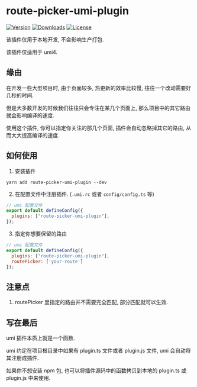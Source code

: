 # route-picker-umi-plugin
<p>
  <a href="https://www.npmjs.com/package/route-picker-umi-plugin"><img src="https://badgen.net/npm/v/route-picker-umi-plugin" alt="Version" /></a>
  <a href="https://www.npmjs.com/package/route-picker-umi-plugin"><img src="https://badgen.net/npm/dm/route-picker-umi-plugin" alt="Downloads" /></a>
  <a href="https://www.npmjs.com/package/route-picker-umi-plugin"><img src="https://badgen.net/npm/license/route-picker-umi-plugin" alt="License" /></a>
</p>

该插件仅用于本地开发, 不会影响生产打包.

该插件仅适用于 umi4.

## 缘由
在开发一些大型项目时, 由于页面较多, 热更新的效率比较慢, 往往一个改动需要好几秒的时间.

但是大多数开发的时候我们往往只会专注在某几个页面上, 那么项目中的其它路由就会影响编译的速度.

使用这个插件, 你可以指定你关注的那几个页面, 插件会自动忽略掉其它的路由, 从而大大提高编译的速度. 

## 如何使用
1. 安装插件
```
yarn add route-picker-umi-plugin --dev
```

2. 在配置文件中注册插件. (`.umi.rc` 或者 `config/config.ts` 等)

```js
// umi 配置文件
export default defineConfig({
  plugins: ["route-picker-umi-plugin"],
});
```

3. 指定你想要保留的路由
```js
// umi 配置文件
export default defineConfig({
  plugins: ["route-picker-umi-plugin"],
  routePicker: ['your-route']
});
```

## 注意点
1. routePicker 里指定的路由并不需要完全匹配, 部分匹配就可以生效.

## 写在最后
umi 插件本质上就是一个函数. 

umi 约定在项目根目录中如果有 plugin.ts 文件或者 plugin.js 文件, umi 会自动将其注册成插件.

如果你不想安装 npm 包, 也可以将插件源码中的函数拷贝到本地的 plugin.ts 或 plugin.js 中来使用.